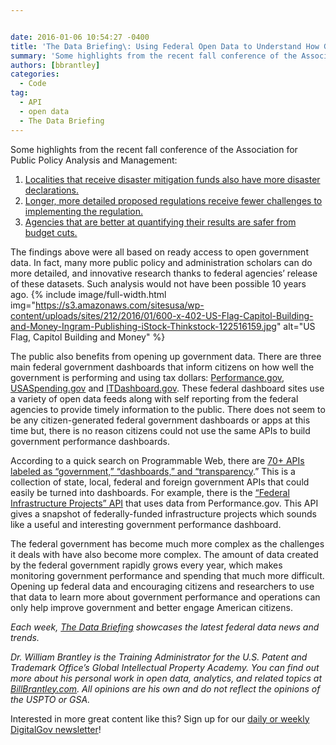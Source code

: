 ```yaml
---


date: 2016-01-06 10:54:27 -0400
title: 'The Data Briefing\: Using Federal Open Data to Understand How Government Performs'
summary: 'Some highlights from the recent fall conference of the Association for Public Policy Analysis and Management\: Localities that receive disaster mitigation funds also have more disaster declarations. Longer, more detailed proposed regulations receive fewer challenges to implementing the regulation. Agencies that are better at quantifying their results are safer from budget cuts. The findings above'
authors: [bbrantley]
categories:
  - Code
tag:
  - API
  - open data
  - The Data Briefing
---
```


Some highlights from the recent fall conference of the Association for Public Policy Analysis and Management:

  1. <a href="https://appam.confex.com/appam/2015/webprogram/Paper11829.html" target="_blank">Localities that receive disaster mitigation funds also have more disaster declarations.</a>
  2. <a href="https://appam.confex.com/appam/2015/webprogram/Paper12562.html" target="_blank">Longer, more detailed proposed regulations receive fewer challenges to implementing the regulation.</a>
  3. <a href="https://appam.confex.com/appam/2015/webprogram/Paper14693.html" target="_blank">Agencies that are better at quantifying their results are safer from budget cuts.</a>

The findings above were all based on ready access to open government data. In fact, many more public policy and administration scholars can do more detailed, and innovative research thanks to federal agencies&#8217; release of these datasets. Such analysis would not have been possible 10 years ago. 
{% include image/full-width.html img="https://s3.amazonaws.com/sitesusa/wp-content/uploads/sites/212/2016/01/600-x-402-US-Flag-Capitol-Building-and-Money-Ingram-Publishing-iStock-Thinkstock-122516159.jpg" alt="US Flag, Capitol Building and Money" %} 

The public also benefits from opening up government data. There are three main federal government dashboards that inform citizens on how well the government is performing and using tax dollars: <a href="http://www.performance.gov/" target="_blank">Performance.gov</a>, <a href="https://www.usaspending.gov/Pages/Default.aspx" target="_blank">USASpending.gov</a> and <a href="https://itdashboard.gov/portfolio_stat" target="_blank">ITDashboard.gov</a>. These federal dashboard sites use a variety of open data feeds along with self reporting from the federal agencies to provide timely information to the public. There does not seem to be any citizen-generated federal government dashboards or apps at this time but, there is no reason citizens could not use the same APIs to build government performance dashboards.

According to a quick search on Programmable Web, there are <a href="http://www.programmableweb.com/category/all/apis?page=5&category=20094%2C20169%2C20400" target="_blank">70+ APIs labeled as “government,” “dashboards,” and “transparency</a>.” This is a collection of state, local, federal and foreign government APIs that could easily be turned into dashboards. For example, there is the <a href="http://www.programmableweb.com/api/federal-infrastructure-projects" target="_blank">“Federal Infrastructure Projects” API</a> that uses data from Performance.gov. This API gives a snapshot of federally-funded infrastructure projects which sounds like a useful and interesting government performance dashboard.

The federal government has become much more complex as the challenges it deals with have also become more complex. The amount of data created by the federal government rapidly grows every year, which makes monitoring government performance and spending that much more difficult. Opening up federal data and encouraging citizens and researchers to use that data to learn more about government performance and operations can only help improve government and better engage American citizens.

_Each week, [The Data Briefing](https://www.WHATEVER/tag/the-data-briefing/) showcases the latest federal data news and trends._

_Dr. William Brantley is the Training Administrator for the U.S. Patent and Trademark Office’s Global Intellectual Property Academy. You can find out more about his personal work in open data, analytics, and related topics at <a href="http://billbrantley.com" target="_blank">BillBrantley.com</a>. All opinions are his own and do not reflect the opinions of the USPTO or GSA._

Interested in more great content like this? Sign up for our [daily or weekly DigitalGov newsletter](https://public.govdelivery.com/accounts/USHOWTO/subscriber/new)!